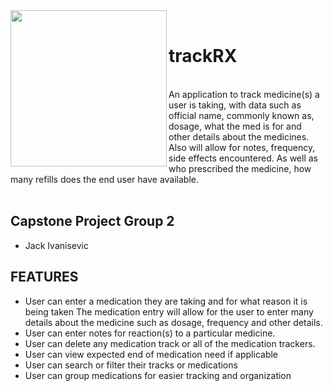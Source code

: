 <img align="left" src="https://tftedu.ca/CapStoneAssets/virus-4953855_1920.png" width="250" >
<br>

# trackRX

<br>
An application to track medicine(s) a user is taking, with data such as official name, commonly known as, dosage, what the med is for and other details about the medicines. Also will allow for notes, frequency, side effects encountered. As well as who prescribed the medicine, how many refills does the end user have available.
<br><br>

## Capstone Project Group 2

- Jack Ivanisevic <br>

## FEATURES

- User can enter a medication they are taking and for what reason it is being taken
  The medication entry will allow for the user to enter many details about the medicine such as dosage, frequency and other details.
- User can enter notes for reaction(s) to a particular medicine.
- User can delete any medication track or all of the medication trackers.
- User can view expected end of medication need if applicable
- User can search or filter their tracks or medications
- User can group medications for easier tracking and organization
